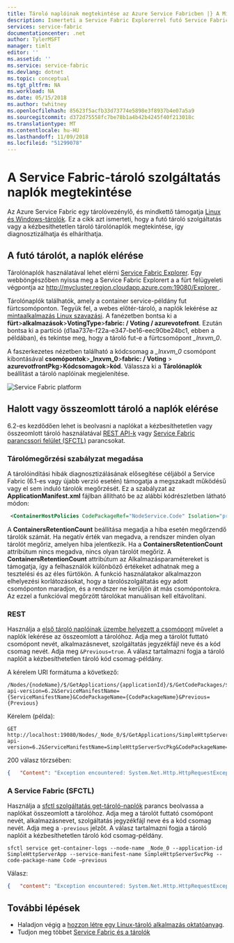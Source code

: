 ```yaml
---
title: Tároló naplóinak megtekintése az Azure Service Fabricben |} A Microsoft Docs
description: Ismerteti a Service Fabric Explorerrel futó Service Fabric container Services tárolónaplók megtekintése.
services: service-fabric
documentationcenter: .net
author: TylerMSFT
manager: timlt
editor: ''
ms.assetid: ''
ms.service: service-fabric
ms.devlang: dotnet
ms.topic: conceptual
ms.tgt_pltfrm: NA
ms.workload: NA
ms.date: 05/15/2018
ms.author: twhitney
ms.openlocfilehash: 85623f5acfb33d73774e5898e3f8937b4e07a5a9
ms.sourcegitcommit: d372d75558fc7be78b1a4b42b4245f40f213018c
ms.translationtype: MT
ms.contentlocale: hu-HU
ms.lasthandoff: 11/09/2018
ms.locfileid: "51299078"
---
```

# <a name="view-logs-for-a-service-fabric-container-service"></a>A Service Fabric-tároló szolgáltatás naplók megtekintése
Az Azure Service Fabric egy tárolóvezénylő, és mindkettő támogatja [Linux és Windows-tárolók](service-fabric-containers-overview.md).  Ez a cikk azt ismerteti, hogy a futó tároló szolgáltatás vagy a kézbesíthetetlen tároló tárolónaplók megtekintése, így diagnosztizálhatja és elháríthatja.

## <a name="access-the-logs-of-a-running-container"></a>A futó tárolót, a naplók elérése
Tárolónaplók használatával lehet elérni [Service Fabric Explorer](service-fabric-visualizing-your-cluster.md).  Egy webböngészőben nyissa meg a Service Fabric Explorert a a fürt felügyeleti végpontja az [ http://mycluster.region.cloudapp.azure.com:19080/Explorer ](http://mycluster.region.cloudapp.azure.com:19080/Explorer).  

Tárolónaplók találhatók, amely a container service-példány fut fürtcsomóponton. Tegyük fel, a webes előtér-tároló, a naplók lekérése az [mintaalkalmazás Linux szavazási](service-fabric-quickstart-containers-linux.md). A fanézetben bontsa ki a **fürt**>**alkalmazások**>**VotingType**>**fabric: / Voting / azurevotefront**.  Ezután bontsa ki a partíció (d1aa737e-f22a-e347-be16-eec90be24bc1, ebben a példában), és tekintse meg, hogy a tároló fut-e a fürtcsomópont *_lnxvm_0*.

A faszerkezetes nézetben található a kódcsomag a *_lnxvm_0* csomópont kibontásával **csomópontok**>**_lnxvm_0**>**fabric: / Voting**  > **azurevotfrontPkg**>**Kódcsomagok**>**kód**.  Válassza ki a **Tárolónaplók** beállítást a tároló naplóinak megjelenítése.

![Service Fabric platform][Image1]

## <a name="access-the-logs-of-a-dead-or-crashed-container"></a>Halott vagy összeomlott tároló a naplók elérése
6.2-es kezdődően lehet is beolvasni a naplókat a kézbesíthetetlen vagy összeomlott tároló használatával [REST API-k](/rest/api/servicefabric/sfclient-index) vagy [Service Fabric parancssori felület (SFCTL)](service-fabric-cli.md) parancsokat.

### <a name="set-container-retention-policy"></a>Tárolómegőrzési szabályzat megadása
A tárolóindítási hibák diagnosztizálásának elősegítése céljából a Service Fabric (6.1-es vagy újabb verzió esetén) támogatja a megszakadt működésű vagy el sem induló tárolók megőrzését. Ez a szabályzat az **ApplicationManifest.xml** fájlban állítható be az alábbi kódrészletben látható módon:
```xml
 <ContainerHostPolicies CodePackageRef="NodeService.Code" Isolation="process" ContainersRetentionCount="2"  RunInteractive="true"> 
 ```

A **ContainersRetentionCount** beállítása megadja a hiba esetén megőrzendő tárolók számát. Ha negatív érték van megadva, a rendszer minden olyan tárolót megőriz, amelyen hiba jelentkezik. Ha a **ContainersRetentionCount** attribútum nincs megadva, nincs olyan tárolót megőriz. A **ContainersRetentionCount** attribútum az Alkalmazásparamétereket is támogatja, így a felhasználók különböző értékeket adhatnak meg a tesztelési és az éles fürtökön. A funkció használatakor alkalmazzon elhelyezési korlátozásokat, hogy a tárolószolgáltatás egy adott csomóponton maradjon, és a rendszer ne kerüljön át más csomópontokra. Az ezzel a funkcióval megőrzött tárolókat manuálisan kell eltávolítani.

### <a name="rest"></a>REST
Használja a [első tároló naplóinak üzembe helyezett a csomópont](/rest/api/servicefabric/sfclient-api-getcontainerlogsdeployedonnode) művelet a naplók lekérése az összeomlott a tárolóhoz. Adja meg a tárolót futtató csomópont nevét, alkalmazásnevet, szolgáltatás jegyzékfájl neve és a kód csomag nevét.  Adja meg `&Previous=true`. A válasz tartalmazni fogja a tároló naplóit a kézbesíthetetlen tároló kód csomag-példány.

A kérelem URI formátuma a következő:

```
/Nodes/{nodeName}/$/GetApplications/{applicationId}/$/GetCodePackages/$/ContainerLogs?api-version=6.2&ServiceManifestName={ServiceManifestName}&CodePackageName={CodePackageName}&Previous={Previous}
```

Kérelem (példa):
```
GET http://localhost:19080/Nodes/_Node_0/$/GetApplications/SimpleHttpServerApp/$/GetCodePackages/$/ContainerLogs?api-version=6.2&ServiceManifestName=SimpleHttpServerSvcPkg&CodePackageName=Code&Previous=true  
```

200 válasz törzsében:
```json
{   "Content": "Exception encountered: System.Net.Http.HttpRequestException: Response status code does not indicate success: 500 (Internal Server Error).\r\n\tat System.Net.Http.HttpResponseMessage.EnsureSuccessStatusCode()\r\n" } 
```

### <a name="service-fabric-sfctl"></a>A Service Fabric (SFCTL)
Használja a [sfctl szolgáltatás get-tároló-naplók](service-fabric-sfctl-service.md) parancs beolvassa a naplókat összeomlott a tárolóhoz.  Adja meg a tárolót futtató csomópont nevét, alkalmazásnevet, szolgáltatás jegyzékfájl neve és a kód csomag nevét. Adja meg a `-previous` jelzőt.  A válasz tartalmazni fogja a tároló naplóit a kézbesíthetetlen tároló kód csomag-példány.

```
sfctl service get-container-logs --node-name _Node_0 --application-id SimpleHttpServerApp --service-manifest-name SimpleHttpServerSvcPkg --code-package-name Code –previous
```
Válasz:
```json
{   "content": "Exception encountered: System.Net.Http.HttpRequestException: Response status code does not indicate success: 500 (Internal Server Error).\r\n\tat System.Net.Http.HttpResponseMessage.EnsureSuccessStatusCode()\r\n" }
```

## <a name="next-steps"></a>További lépések
- Haladjon végig a [hozzon létre egy Linux-tároló alkalmazás oktatóanyag](service-fabric-tutorial-create-container-images.md).
- Tudjon meg többet [Service Fabric és a tárolók](service-fabric-containers-overview.md)

[Image1]: media/service-fabric-containers-view-logs/view-container-logs-sfx.png
